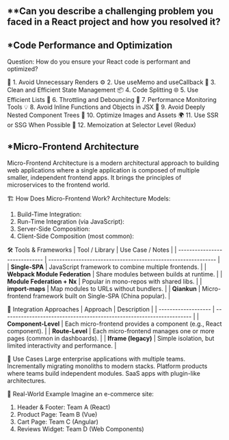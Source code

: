 ## **Can you describe a challenging problem you faced in a React project and how you resolved it?

## *Code Performance and Optimization
Question:
How do you ensure your React code is performant and optimized?

🚀 1. Avoid Unnecessary Renders
⚙️ 2. Use useMemo and useCallback
🧹 3. Clean and Efficient State Management
📦 4. Code Splitting
🌐 5. Use Efficient Lists
🔄 6. Throttling and Debouncing
🧪 7. Performance Monitoring Tools
💡 8. Avoid Inline Functions and Objects in JSX
🧼 9. Avoid Deeply Nested Component Trees
📁 10. Optimize Images and Assets
🌍 11. Use SSR or SSG When Possible
🔧 12. Memoization at Selector Level (Redux)

## *Micro-Frontend Architecture
Micro-Frontend Architecture is a modern architectural approach to building web applications where a single application is composed of multiple smaller, independent frontend apps. It brings the principles of microservices to the frontend world.

🏗️ How Does Micro-Frontend Work?
Architecture Models:
1. Build-Time Integration:
2. Run-Time Integration (via JavaScript):
3. Server-Side Composition:
4. Client-Side Composition (most common):

🛠️ Tools & Frameworks
| Tool / Library                | Use Case / Notes                                              |
| ----------------------------- | ------------------------------------------------------------- |
| **Single-SPA**                | JavaScript framework to combine multiple frontends.           |
| **Webpack Module Federation** | Share modules between builds at runtime.                      |
| **Module Federation + Nx**    | Popular in mono-repos with shared libs.                       |
| **import-maps**               | Map modules to URLs without bundlers.                         |
| **Qiankun**                   | Micro-frontend framework built on Single-SPA (China popular). |

🧩 Integration Approaches
| Approach            | Description                                                           |
| ------------------- | --------------------------------------------------------------------- |
| **Component-Level** | Each micro-frontend provides a component (e.g., React component).     |
| **Route-Level**     | Each micro-frontend manages one or more pages (common in dashboards). |
| **Iframe (legacy)** | Simple isolation, but limited interactivity and performance.          |

🔄 Use Cases
Large enterprise applications with multiple teams.
Incrementally migrating monoliths to modern stacks.
Platform products where teams build independent modules.
SaaS apps with plugin-like architectures.

🧵 Real-World Example
Imagine an e-commerce site:

1. Header & Footer: Team A (React)
2. Product Page: Team B (Vue)
3. Cart Page: Team C (Angular)
4. Reviews Widget: Team D (Web Components)



